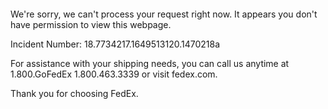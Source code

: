  	


 	

We're sorry, we can't process your request right now. It appears you don't have permission to view this webpage.


Incident Number: 18.7734217.1649513120.1470218a





For assistance with your shipping needs, you can call us anytime at 1.800.GoFedEx 1.800.463.3339 or visit fedex.com.




Thank you for choosing FedEx.